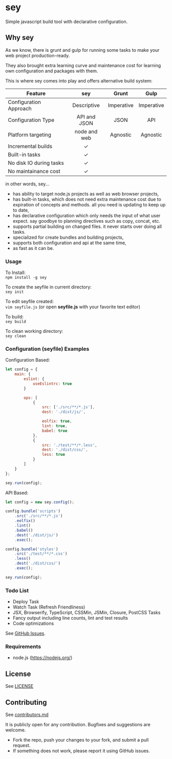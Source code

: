 # sey

Simple javascript build tool with declarative configuration.


## Why sey

As we know, there is grunt and gulp for running some tasks to make your web project production-ready. 

They also brought extra learning curve and maintenance cost for learning own configuration and packages with them.

This is where sey comes into play and offers alternative build system:

| Feature                 | sey          | Grunt        | Gulp         |
| ----------------------- |:------------:|:------------:|:------------:|
| Configuration Approach  | Descriptive  | Imperative   | Imperative   |
| Configuration Type      | API and JSON | JSON         | API          |
| Platform targeting      | node and web | Agnostic     | Agnostic     |
| Incremental builds      | ✓            |              |              |
| Built-in tasks          | ✓            |              |              |
| No disk IO during tasks | ✓            |              |              |
| No maintainance cost    | ✓            |              |              |

in other words, sey...

- has ability to target node.js projects as well as web browser projects,
- has built-in tasks, which does not need extra maintenance cost due to expiration of concepts and methods. all you need is updating to keep up to date,
- has declarative configuration which only needs the input of what user expect. say goodbye to planning directives such as copy, concat, etc.
- supports partial building on changed files. it never starts over doing all tasks.
- specialized for create bundles and building projects,
- supports both configuration and api at the same time,
- as fast as it can be.

### Usage

To Install:   
`npm install -g sey`

To create the seyfile in current directory:   
`sey init`

To edit seyfile created:   
`vim seyfile.js` (or open **seyfile.js** with your favorite text editor)

To build:   
`sey build`

To clean working directory:   
`sey clean`

### Configuration (seyfile) Examples

Configuration Based:

```js
let config = {
    main: {
        eslint: {
            useEslintrc: true
        }

        ops: [
            {
                src: ['./src/**/*.js'],
                dest: './dist/js/',

                eolfix: true,
                lint: true,
                babel: true
            },
            {
                src: './test/**/*.less',
                dest: './dist/css/',
                less: true
            }
        ]
    }
};

sey.run(config);
```

API Based:

```js
let config = new sey.config();

config.bundle('scripts')
    .src('./src/**/*.js')
    .eolfix()
    .lint()
    .babel()
    .dest('./dist/js/')
    .exec();

config.bundle('styles')
    .src('./test/**/*.css')
    .less()
    .dest('./dist/css/')
    .exec();

sey.run(config);
```


### Todo List

- Deploy Task
- Watch Task (Refresh Friendliness)
- JSX, Browserify, TypeScript, CSSMin, JSMin, Closure, PostCSS Tasks
- Fancy output including line counts, lint and test results
- Code optimizations

See [GitHub Issues](https://github.com/eserozvataf/sey/issues).


### Requirements

* node.js (https://nodejs.org/)


## License

See [LICENSE](LICENSE)


## Contributing

See [contributors.md](contributors.md)

It is publicly open for any contribution. Bugfixes and suggestions are welcome.

* Fork the repo, push your changes to your fork, and submit a pull request.
* If something does not work, please report it using GitHub issues.
